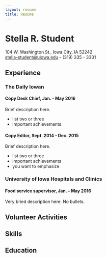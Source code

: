 ```yaml
---
layout: resume
title: Resume
---
```


# Stella R. Student
104 W. Washington St., Iowa City, IA 52242  
[stella-student@uiowa.edu](mailto:stella-student@uiowa.edu) - (319) 335 - 3331

## Experience

### The Daily Iowan
#### Copy Desk Chief, Jan. - May 2016
Brief description here.    

* list two or three
* important achievements

#### Copy Editor, Sept. 2014 - Dec. 2015
Brief description here.    

* list two or three
* important achievements
* you want to emphasize


### University of Iowa Hospitals and Clinics
#### Food service supervisor, Jan. - May 2016
Very bried description here. No bullets.  


## Volunteer Activities


## Skills

## Education
